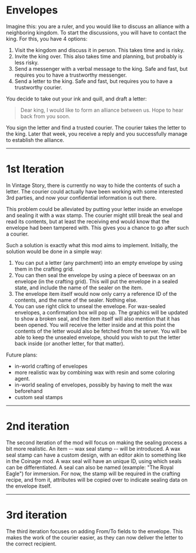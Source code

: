 # Envelopes 

Imagine this: you are a ruler, and you would like to discuss an alliance with a neighboring kingdom.
To start the discussions, you will have to contact the king. For this, you have 4 options: 
1) Visit the kingdom and discuss it in person. This takes time and is risky.
2) Invite the king over. This also takes time and planning, but probably is less risky.
3) Send a messenger with a verbal message to the king. Safe and fast, but requires you to have a trustworthy messenger. 
4) Send a letter to the king. Safe and fast, but requires you to have a trustworthy courier. 

You decide to take out your ink and quill, and draft a letter:

> Dear king, I would like to form an alliance between us. Hope to hear back from you soon.

You sign the letter and find a trusted courier. The courier takes the letter to the king. Later that week, you receive a reply and you successfully manage to establish the alliance. 

------- 

# 1st Iteration

In Vintage Story, there is currently no way to hide the contents of such a letter. The courier could actually have been working with some interested 3rd parties, and now your confidential information is out there. 

This problem could be alleviated by putting your letter inside an envelope and sealing it with a wax stamp. The courier might still break the seal and read its contents, but at least the receiving end would know that the envelope had been tampered with. This gives you a chance to go after such a courier. 

Such a solution is exactly what this mod aims to implement. 
Initially, the solution would be done in a simple way:
1) You can put a letter (any parchment) into an empty envelope by using them in the crafting grid. 
2) You can then seal the envelope by using a piece of beeswax on an envelope (in the crafting grid). This will put the envelope in a sealed state, and include the name of the sealer on the item. 
3) The envelope item itself would now only carry a reference ID of the contents, and the name of the sealer. Nothing else. 
4) You can use right click to unseal the envelope. For wax-sealed envelopes, a confirmation box will pop up.  The graphics will be updated to show a broken seal, and the item itself will also mention that it has been opened. You will receive the letter inside and at this point the contents of the letter would also be fetched from the server. You will be able to keep the unsealed envelope, should you wish to put the letter back inside (or another letter, for that matter). 

Future plans:
* in-world crafting of envelopes 
* more realistic wax by combining wax with resin and some coloring agent. 
* in-world sealing of envelopes, possibly by having to melt the wax beforehand
* custom seal stamps


-----

# 2nd iteration

The second iteration of the mod will focus on making the sealing process a bit more realistic. An item -- wax seal stamp -- will be introduced.
A wax seal stamp can have a custom design, with an editor akin to something like in the Coinage mod. A wax seal will have an unique ID, using which seals can be differentiated. A seal can also be named (example: "The Royal Eagle") for immersion. 
For now, the stamp will be required in the crafting recipe, and from it, attributes will be copied over to indicate sealing data on the envelope itself. 

------

# 3rd iteration 

The third iteration focuses on adding From/To fields to the envelope. This makes the work of the courier easier, as they can now deliver the letter to the correct recipient.